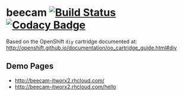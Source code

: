 # beecam [![Build Status](https://travis-ci.org/itworx2/beecam.svg?branch=master)](https://travis-ci.org/itworx2/beecam) [![Codacy Badge](https://www.codacy.com/project/badge/272c11c945e74d709f1b4040b44b35e1)](https://www.codacy.com/app/beecam/beecam)

Based on the OpenShift `diy` cartridge documented at:
http://openshift.github.io/documentation/oo_cartridge_guide.html#diy

## Demo Pages
- http://beecam-itworx2.rhcloud.com/
- http://beecam-itworx2.rhcloud.com/hello
